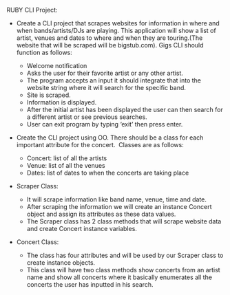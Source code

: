 RUBY CLI Project:

- Create a CLI project that scrapes websites for information in where and when bands/artists/DJs are playing. This application will show a list of artist, venues and dates to where and when they are touring.(The website that will be scraped will be bigstub.com). Gigs CLI should function as follows:
    - Welcome notification
    - Asks the user for their favorite artist or any other artist.
    - The program accepts an input it should integrate that into the website string where it will search for the specific band.
    - Site is scraped.
    - Information is displayed.
    - After the initial artist has been displayed the user can then search for a different artist or see previous searches.
    - User can exit program by typing ‘exit’ then press enter. 
- Create the CLI project using OO. There should be a class for each important attribute for the concert.  Classes are as follows:
    - Concert: list of all the artists
    - Venue: list of all the venues
    - Dates: list of dates to when the concerts are taking place

- Scraper Class:
    - It will scrape information like band name, venue, time and date.
    - After scraping the information we will create an instance Concert object and assign its attributes as these data values.
    - The Scraper class has 2 class methods that will scrape website data and create Concert instance variables. 
- Concert Class:
    - The class has four attributes and will be used by our Scraper class to create instance objects.
    - This class will have two class methods show concerts from an artist name and show all concerts where it basically enumerates all the concerts the user has inputted in his search.  
